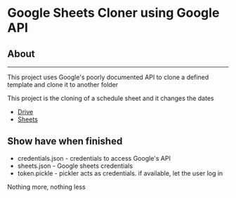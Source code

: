 
# Google Sheets Cloner using Google API

## About

-------
This project uses Google's poorly documented API to
clone a defined template and clone it to another folder

This project is the cloning of a schedule sheet and it changes the dates

 * [Drive](https://developers.google.com/drive)
 * [Sheets](https://developers.google.com/sheets/api)

## Show have when finished

 * credentials.json - credentials to access Google's API
 * sheets.json - Google sheets credentials
 * token.pickle - pickler acts as credentials. if available, let the user log in

Nothing more, nothing less

